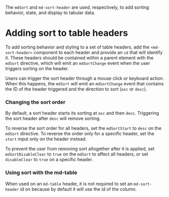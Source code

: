 The `mdSort` and `md-sort-header` are used, respectively, to add sorting behavior, state, and display
to tabular data.

<!-- example(sort-overview) -->

# Adding sort to table headers

To add sorting behavior and styling to a set of table headers, add the `<md-sort-header>` component
to each header and provide an `id` that will identify it. These headers should be contained within a
parent element with the `mdSort` directive, which will emit an `mdSortChange` event when the user
 triggers sorting on the header.

Users can trigger the sort header through a mouse click or keyboard action. When this happens, the
`mdSort` will emit an `mdSortChange` event that contains the ID of the header triggered and the
direction to sort (`asc` or `desc`).

### Changing the sort order

By default, a sort header starts its sorting at `asc` and then `desc`. Triggering the sort header
after `desc` will remove sorting.

To reverse the sort order for all headers, set the `mdSortStart` to `desc` on the `mdSort` directive.
To reverse the order only for a specific header, set the `start` input only on the header instead.

To prevent the user from removing sort altogether after it is applied, set `mdSortDisableClear` to
`true` on the `mdSort` to affect all headers, or set `disableClear` to `true` on a specific header.

### Using sort with the md-table

When used on an `md-table` header, it is not required to set an `md-sort-header` id on because
by default it will use the id of the column.